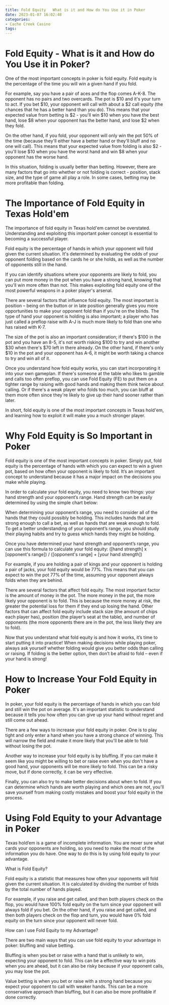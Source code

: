 ```yaml
---
title: Fold Equity   What is it and How do You Use it in Poker 
date: 2023-01-07 16:02:48
categories:
- Cache Creek Casino
tags:
---
```



#  Fold Equity - What is it and How do You Use it in Poker? 

One of the most important concepts in poker is fold equity. Fold equity is the percentage of the time you will win a given hand if you fold.

For example, say you have a pair of aces and the flop comes A-K-8. The opponent has no pairs and two overcards. The pot is $10 and it's your turn to act. If you bet $10, your opponent will call with about a $2 call equity (the chances that he has a better hand than you do). This means that your expected value from betting is $2 - you'll win $10 when you have the best hand, lose $8 when your opponent has the better hand, and lose $2 when they fold.

On the other hand, if you fold, your opponent will only win the pot 50% of the time (because they'll either have a better hand or they'll bluff and no one will call). This means that your expected value from folding is also $2 - you'll lose $10 when you have the worst hand and win $8 when your opponent has the worse hand.

In this situation, folding is usually better than betting. However, there are many factors that go into whether or not folding is correct - position, stack size, and the type of game all play a role. In some cases, betting may be more profitable than folding.

#  The Importance of Fold Equity in Texas Hold'em 

The importance of fold equity in Texas hold'em cannot be overstated. Understanding and exploiting this important poker concept is essential to becoming a successful player.

Fold equity is the percentage of hands in which your opponent will fold given the current situation. It's determined by evaluating the odds of your opponent folding based on the cards he or she holds, as well as the number of opponents still in the hand.

If you can identify situations where your opponents are likely to fold, you can put more money in the pot when you have a strong hand, knowing that you'll win more often than not. This makes exploiting fold equity one of the most powerful weapons in a poker player's arsenal.

There are several factors that influence fold equity. The most important is position – being on the button or in late position generally gives you more opportunities to make your opponent fold than if you're on the blinds. The type of hand your opponent is holding is also important; a player who has just called a preflop raise with A-J is much more likely to fold than one who has raised with K-7.

The size of the pot is also an important consideration; if there's $100 in the pot and you have an 8-5, it's not worth risking $100 to try and win another $30 when there's $70 left in there already. On the other hand, if there's only $10 in the pot and your opponent has A-6, it might be worth taking a chance to try and win all of it.

Once you understand how fold equity works, you can start incorporating it into your own gameplan. If there's someone at the table who likes to gamble and calls too often preflop, you can use Fold Equity (FE) to put them on a tighter range by raising with good hands and making them think twice about calling. Or if there's a weak player who folds too much, you can bluff at them more often since they're likely to give up their hand sooner rather than later.

In short, fold equity is one of the most important concepts in Texas hold'em, and learning how to exploit it will make you a much stronger player.

#  Why Fold Equity is So Important in Poker 

Fold equity is one of the most important concepts in poker. Simply put, fold equity is the percentage of hands with which you can expect to win a given pot, based on how often your opponent is likely to fold. It’s an important concept to understand because it has a major impact on the decisions you make while playing.

In order to calculate your fold equity, you need to know two things: your hand strength and your opponent’s range. Hand strength can be easily determined by using the simple chart below:

When determining your opponent’s range, you need to consider all of the hands that they could possibly be holding. This includes hands that are strong enough to call a bet, as well as hands that are weak enough to fold. To get a better understanding of your opponent’s range, you should study their playing habits and try to guess which hands they might be holding.

Once you have determined your hand strength and opponent’s range, you can use this formula to calculate your fold equity: 
 ([hand strength] x [opponent's range]) / ([opponent's range] + [your hand strength]) 

For example, if you are holding a pair of kings and your opponent is holding a pair of jacks, your fold equity would be 77%. This means that you can expect to win the pot 77% of the time, assuming your opponent always folds when they are behind.

There are several factors that affect fold equity. The most important factor is the amount of money in the pot. The more money in the pot, the more likely your opponent is to fold. This is because the more money at risk, the greater the potential loss for them if they end up losing the hand. Other factors that can affect fold equity include stack size (the amount of chips each player has), position (the player’s seat at the table), and number of opponents (the more opponents there are in the pot, the less likely they are to fold). 

Now that you understand what fold equity is and how it works, it’s time to start putting it into practice! When making decisions while playing poker, always ask yourself whether folding would give you better odds than calling or raising. If folding is the better option, then don’t be afraid to fold – even if your hand is strong!

#  How to Increase Your Fold Equity in Poker 

In poker, your fold equity is the percentage of hands in which you can fold and still win the pot on average. It's an important statistic to understand because it tells you how often you can give up your hand without regret and still come out ahead.

There are a few ways to increase your fold equity in poker. One is to play tight and only enter a hand when you have a strong chance of winning. This will narrow the field and make it more likely that you'll be able to fold without losing the pot.

Another way to increase your fold equity is by bluffing. If you can make it seem like you might be willing to bet or raise even when you don't have a good hand, your opponents will be more likely to fold. This can be a risky move, but if done correctly, it can be very effective.

Finally, you can also try to make better decisions about when to fold. If you can determine which hands are worth playing and which ones are not, you'll save yourself from making costly mistakes and boost your fold equity in the process.

#  Using Fold Equity to your Advantage in Poker

Texas hold’em is a game of incomplete information. You are never sure what cards your opponents are holding, so you need to make the most of the information you do have. One way to do this is by using fold equity to your advantage.

What is Fold Equity?

Fold equity is a statistic that measures how often your opponents will fold given the current situation. It is calculated by dividing the number of folds by the total number of hands played.

For example, if you raise and get called, and then both players check on the flop, you would have 100% fold equity on the turn since your opponent will always fold if you bet. On the other hand, if you raise and get called, and then both players check on the flop and turn, you would have 0% fold equity on the turn since your opponent will never fold.

How can I use Fold Equity to my Advantage?

There are two main ways that you can use fold equity to your advantage in poker: bluffing and value betting.

Bluffing is when you bet or raise with a hand that is unlikely to win, expecting your opponent to fold. This can be a effective way to win pots when you are ahead, but it can also be risky because if your opponent calls, you may lose the pot.

Value betting is when you bet or raise with a strong hand because you expect your opponent to call with weaker hands. This can be a more conservative approach than bluffing, but it can also be more profitable if done correctly.